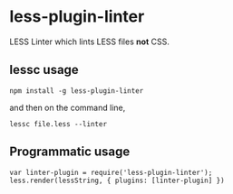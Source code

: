 less-plugin-linter
=======================

LESS Linter which lints LESS files **not** CSS.

## lessc usage

```
npm install -g less-plugin-linter
```

and then on the command line,

```
lessc file.less --linter
```

## Programmatic usage

```
var linter-plugin = require('less-plugin-linter');
less.render(lessString, { plugins: [linter-plugin] })
```
